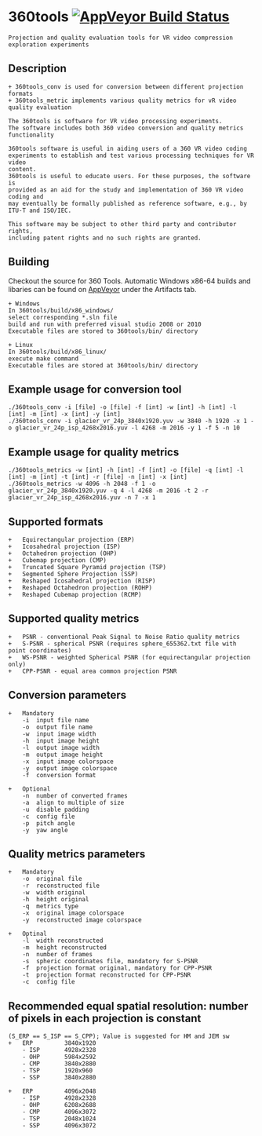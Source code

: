 # 360tools [![AppVeyor Build Status](https://ci.appveyor.com/api/projects/status/github/Samsung/360tools?branch=master&svg=true)](https://ci.appveyor.com/project/Samsung/360tools)

	Projection and quality evaluation tools for VR video compression exploration experiments

## Description
	+ 360tools_conv is used for conversion between different projection formats
	+ 360tools_metric implements various quality metrics for vR video quality evaluation
	
	The 360tools is software for VR video processing experiments.
	The software includes both 360 video conversion and quality metrics
	functionality
	
	360tools software is useful in aiding users of a 360 VR video coding
	experiments to establish and test various processing techniques for VR video
	content.
	360tools is useful to educate users. For these purposes, the software is
	provided as an aid for the study and implementation of 360 VR video coding and
	may eventually be formally published as reference software, e.g., by
	ITU-T and ISO/IEC.
	
	This software may be subject to other third party and contributor rights,
	including patent rights and no such rights are granted.

## Building

Checkout the source for 360 Tools. Automatic Windows x86-64 builds and libaries can be found on [AppVeyor](https://ci.appveyor.com/project/Samsung/360tools) under the Artifacts tab.

	+ Windows
	In 360tools/build/x86_windows/
	select corresponding *.sln file
	build and run with preferred visual studio 2008 or 2010
	Executable files are stored to 360tools/bin/ directory
	
	+ Linux
	In 360tools/build/x86_linux/
	execute make command 
	Executable files are stored at 360tools/bin/ directory

## Example usage for conversion tool

	./360tools_conv -i [file] -o [file] -f [int] -w [int] -h [int] -l [int] -m [int] -x [int] -y [int]
	./360tools_conv -i glacier_vr_24p_3840x1920.yuv -w 3840 -h 1920 -x 1 -o glacier_vr_24p_isp_4268x2016.yuv -l 4268 -m 2016 -y 1 -f 5 -n 10
	
## Example usage for quality metrics

	./360tools_metrics -w [int] -h [int] -f [int] -o [file] -q [int] -l [int] -m [int] -t [int] -r [file] -n [int] -x [int]
	./360tools_metrics -w 4096 -h 2048 -f 1 -o glacier_vr_24p_3840x1920.yuv -q 4 -l 4268 -m 2016 -t 2 -r glacier_vr_24p_isp_4268x2016.yuv -n 7 -x 1 
	
## Supported formats
	+	Equirectangular projection (ERP)
	+	Icosahedral projection (ISP)
	+	Octahedron projection (OHP)
	+	Cubemap projection (CMP)
	+	Truncated Square Pyramid projection (TSP)
	+	Segmented Sphere Projection (SSP)
	+	Reshaped Icosahedral projection (RISP)
	+	Reshaped Octahedron projection (ROHP)
	+	Reshaped Cubemap projection (RCMP)
	
## Supported quality metrics
	+	PSNR - conventional Peak Signal to Noise Ratio quality metrics
	+	S-PSNR - spherical PSNR (requires sphere_655362.txt file with point coordinates)
	+	WS-PSNR - weighted Spherical PSNR (for equirectangular projection only)
	+	CPP-PSNR - equal area common projection PSNR
	
## Conversion parameters
	+	Mandatory
		-i	input file name
		-o	output file name
		-w	input image width
		-h	input image height
		-l	output image width
		-m	output image height
		-x	input image colorspace
		-y	output image colorspace
		-f	conversion format
		
	+	Optional
		-n	number of converted frames
		-a	align to multiple of size
		-u	disable padding
		-c	config file
		-p	pitch angle
		-y	yaw angle
		
## Quality metrics parameters
	+	Mandatory
		-o	original file
		-r	reconstructed file
		-w	width original
		-h	height original
		-q	metrics type
		-x	original image colorspace
		-y	reconstructed image colorspace
		
	+	Optinal
		-l	width reconstructed
		-m	height reconstructed
		-n	number of frames
		-s	spheric coordinates file, mandatory for S-PSNR
		-f	projection format original, mandatory for CPP-PSNR
		-t	projection format reconstructed for CPP-PSNR
		-c	config file
		
## Recommended equal spatial resolution: number of pixels in each projection is constant 
	(S_ERP == S_ISP == S_CPP); Value is suggested for HM and JEM sw
	+	ERP 		3840x1920
		- ISP		4928x2328
		- OHP		5984x2592
		- CMP		3840x2880
		- TSP		1920x960
		- SSP		3840x2880
		
	+	ERP 		4096x2048
		- ISP		4928x2328
		- OHP		6208x2688
		- CMP		4096x3072
		- TSP		2048x1024
		- SSP		4096x3072
